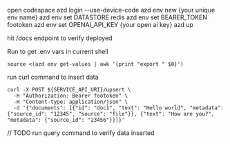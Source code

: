 open codespace
azd login --use-device-code
azd env new {your unique env name}
azd env set DATASTORE redis
azd env set BEARER_TOKEN footoken
azd env set OPENAI_API_KEY {your open ai key}
azd up

hit /docs endpoint to verify deployed

Run to get .env vars in current shell
```
source <(azd env get-values | awk '{print "export " $0}')
```

run curl command to insert data
```
curl -X POST ${SERVICE_API_URI}/upsert \
  -H "Authorization: Bearer footoken" \
  -H "Content-type: application/json" \
  -d '{"documents": [{"id": "doc1", "text": "Hello world", "metadata": {"source_id": "12345", "source": "file"}}, {"text": "How are you?", "metadata": {"source_id": "23456"}}]}'
```

// TODO
run query command to verify data inserted
